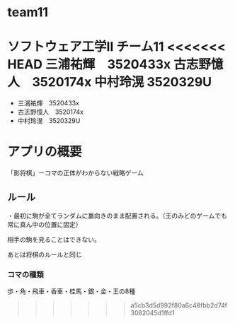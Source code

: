 # team11
ソフトウェア工学Ⅱ チーム11
<<<<<<< HEAD
三浦祐輝　3520433x
古志野憶人　3520174x
中村玲滉 3520329U
=======
* 三浦祐輝　3520433x
* 古志野憶人　3520174x
* 中村玲滉　3520329U

# アプリの概要
「影将棋」ーコマの正体がわからない戦略ゲーム

## ルール
<p>・最初に駒が全てランダムに裏向きのまま配置される。（王のみどのゲームでも常に真ん中の位置に固定）</p>
<p>相手の駒を見ることはできない。</p>
<p>あとは将棋のルールと同じ</p>


### コマの種類
歩・角・飛車・香車・桂馬・銀・金・王の8種
>>>>>>> a5cb3d5d992f80a6c48fbb2d74f3082045d1ffd1
